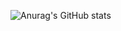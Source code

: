 ![Anurag's GitHub stats](https://github-readme-stats.vercel.app/api?username=trisbman&count_private=true)
